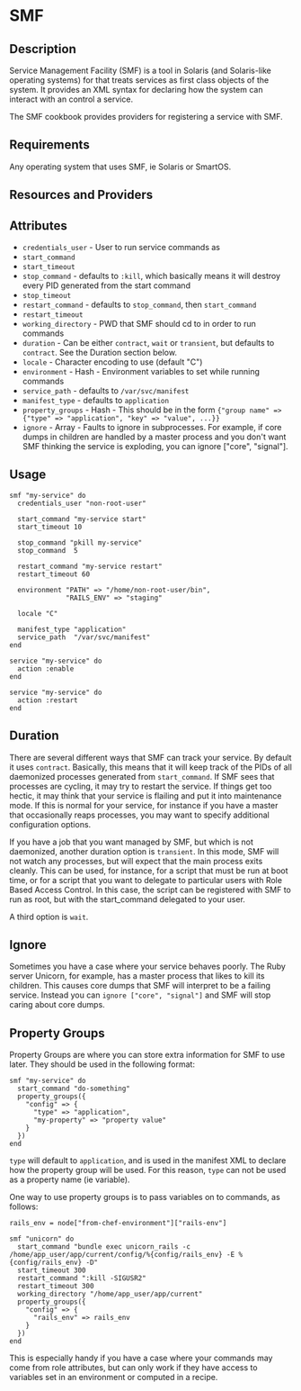# SMF

## Description

Service Management Facility (SMF) is a tool in Solaris (and Solaris-like
operating systems) for that treats services as first class objects of
the system. It provides an XML syntax for declaring how the system can
interact with an control a service.

The SMF cookbook provides providers for registering a service with SMF.

## Requirements

Any operating system that uses SMF, ie Solaris or SmartOS.

## Resources and Providers



## Attributes

* `credentials_user` - User to run service commands as
* `start_command`
* `start_timeout`
* `stop_command` - defaults to `:kill`, which basically means it will destroy every PID generated from the start command
* `stop_timeout`
* `restart_command` - defaults to `stop_command`, then `start_command`
* `restart_timeout`
* `working_directory` - PWD that SMF should cd to in order to run commands
* `duration` - Can be either `contract`, `wait` or `transient`, but defaults to `contract`. See the Duration section below.
* `locale` - Character encoding to use (default "C")
* `environment` - Hash - Environment variables to set while running commands
* `service_path` - defaults to `/var/svc/manifest`
* `manifest_type` - defaults to `application`
* `property_groups` - Hash - This should be in the form `{"group name" => {"type" => "application", "key" => "value", ...}}`
* `ignore` - Array - Faults to ignore in subprocesses. For example, if core dumps in children are handled by a master process and you don't want SMF thinking the service is exploding, you can ignore ["core", "signal"].

## Usage

    smf "my-service" do
      credentials_user "non-root-user"
      
      start_command "my-service start"
      start_timeout 10
      
      stop_command "pkill my-service"
      stop_command  5
      
      restart_command "my-service restart"
      restart_timeout 60
      
      environment "PATH" => "/home/non-root-user/bin",
                  "RAILS_ENV" => "staging"
      
      locale "C"
      
      manifest_type "application"
      service_path  "/var/svc/manifest"
    end
    
    service "my-service" do
      action :enable
    end
    
    service "my-service" do
      action :restart
    end

## Duration

There are several different ways that SMF can track your service. By default it uses `contract`. 
Basically, this means that it will keep track of the PIDs of all daemonized processes generated from `start_command`.
If SMF sees that processes are cycling, it may try to restart the service. If things get too hectic, it
may think that your service is flailing and put it into maintenance mode. If this is normal for your service,
for instance if you have a master that occasionally reaps processes, you may want to specify additional
configuration options.

If you have a job that you want managed by SMF, but which is not daemonized, another duration option is
`transient`. In this mode, SMF will not watch any processes, but will expect that the main process exits cleanly.
This can be used, for instance, for a script that must be run at boot time, or for a script that you want to delegate
to particular users with Role Based Access Control. In this case, the script can be registered with SMF to run as root,
but with the start_command delegated to your user.

A third option is `wait`. 

## Ignore

Sometimes you have a case where your service behaves poorly. The Ruby server Unicorn, for example, has a master 
process that likes to kill its children. This causes core dumps that SMF will interpret to be a failing service.
Instead you can `ignore ["core", "signal"]` and SMF will stop caring about core dumps.

## Property Groups

Property Groups are where you can store extra information for SMF to use later. They should be used in the
following format:

    smf "my-service" do
      start_command "do-something"
      property_groups({
        "config" => {
          "type" => "application",
          "my-property" => "property value"
        }
      })
    end

`type` will default to `application`, and is used in the manifest XML to declare how the property group will be
used. For this reason, `type` can not be used as a property name (ie variable).

One way to use property groups is to pass variables on to commands, as follows:

    rails_env = node["from-chef-environment"]["rails-env"]
    
    smf "unicorn" do
      start_command "bundle exec unicorn_rails -c /home/app_user/app/current/config/%{config/rails_env} -E %{config/rails_env} -D"
      start_timeout 300
      restart_command ":kill -SIGUSR2"
      restart_timeout 300
      working_directory "/home/app_user/app/current"
      property_groups({
        "config" => {
          "rails_env" => rails_env
        }
      })
    end

This is especially handy if you have a case where your commands may come from role attributes, but can
only work if they have access to variables set in an environment or computed in a recipe.
